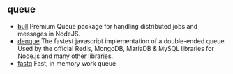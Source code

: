 ## queue

- [bull](https://github.com/OptimalBits/bull) Premium Queue package for handling distributed jobs and messages in NodeJS.
- [denque](https://github.com/invertase/denque) The fastest javascript implementation of a double-ended queue. Used by the official Redis, MongoDB, MariaDB & MySQL libraries for Node.js and many other libraries.
- [fastq](https://github.com/mcollina/fastq) Fast, in memory work queue